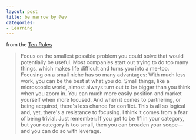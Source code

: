 ```yaml
---
layout: post
title: be narrow by @ev
categories:
- Learning
---
```


from the [Ten Rules](http://evhead.com/2005/11/ten-rules-for-web-startups.asp)

> Focus on the smallest possible problem you could solve that would potentially be useful. Most companies start out trying to do too many things, which makes life difficult and turns you into a me-too. Focusing on a small niche has so many advantages: With much less work, you can be the best at what you do. Small things, like a microscopic world, almost always turn out to be bigger than you think when you zoom in. You can much more easily position and market yourself when more focused. And when it comes to partnering, or being acquired, there's less chance for conflict. This is all so logical and, yet, there's a resistance to focusing. I think it comes from a fear of being trivial. Just remember: If you get to be #1 in your category, but your category is too small, then you can broaden your scope—and you can do so with leverage.
